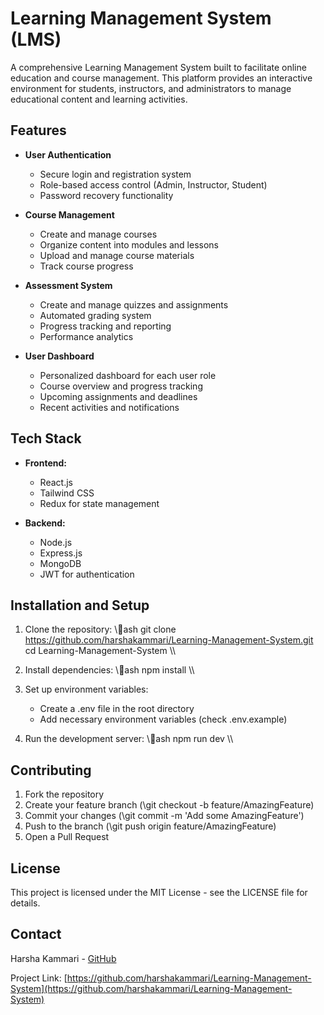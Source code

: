 # Learning Management System (LMS)

A comprehensive Learning Management System built to facilitate online education and course management. This platform provides an interactive environment for students, instructors, and administrators to manage educational content and learning activities.

## Features

- **User Authentication**
  - Secure login and registration system
  - Role-based access control (Admin, Instructor, Student)
  - Password recovery functionality

- **Course Management**
  - Create and manage courses
  - Organize content into modules and lessons
  - Upload and manage course materials
  - Track course progress

- **Assessment System**
  - Create and manage quizzes and assignments
  - Automated grading system
  - Progress tracking and reporting
  - Performance analytics

- **User Dashboard**
  - Personalized dashboard for each user role
  - Course overview and progress tracking
  - Upcoming assignments and deadlines
  - Recent activities and notifications

## Tech Stack

- **Frontend:**
  - React.js
  - Tailwind CSS
  - Redux for state management

- **Backend:**
  - Node.js
  - Express.js
  - MongoDB
  - JWT for authentication

## Installation and Setup

1. Clone the repository:
   \\\ash
   git clone https://github.com/harshakammari/Learning-Management-System.git
   cd Learning-Management-System
   \\\

2. Install dependencies:
   \\\ash
   npm install
   \\\

3. Set up environment variables:
   - Create a .env file in the root directory
   - Add necessary environment variables (check .env.example)

4. Run the development server:
   \\\ash
   npm run dev
   \\\

## Contributing

1. Fork the repository
2. Create your feature branch (\git checkout -b feature/AmazingFeature\)
3. Commit your changes (\git commit -m 'Add some AmazingFeature'\)
4. Push to the branch (\git push origin feature/AmazingFeature\)
5. Open a Pull Request

## License

This project is licensed under the MIT License - see the LICENSE file for details.

## Contact

Harsha Kammari - [GitHub](https://github.com/harshakammari)

Project Link: [https://github.com/harshakammari/Learning-Management-System](https://github.com/harshakammari/Learning-Management-System)

